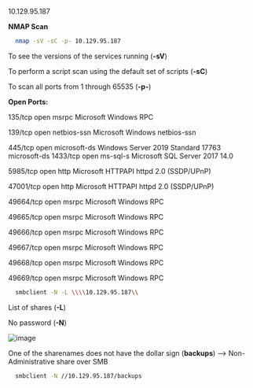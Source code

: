  10.129.95.187

**NMAP Scan**

```sh
  nmap -sV -sC -p- 10.129.95.187
  ```

To see the versions of the services running (**-sV**)

To perform a script scan using the default set of scripts (**-sC**)

To scan all ports from 1 through 65535 (**-p-**)



**Open Ports:**

135/tcp   open  msrpc        Microsoft Windows RPC

139/tcp   open  netbios-ssn  Microsoft Windows netbios-ssn

445/tcp   open  microsoft-ds Windows Server 2019 Standard 17763 microsoft-ds
1433/tcp  open  ms-sql-s     Microsoft SQL Server 2017 14.0

5985/tcp  open  http         Microsoft HTTPAPI httpd 2.0 (SSDP/UPnP)

47001/tcp open  http         Microsoft HTTPAPI httpd 2.0 (SSDP/UPnP)

49664/tcp open  msrpc        Microsoft Windows RPC

49665/tcp open  msrpc        Microsoft Windows RPC

49666/tcp open  msrpc        Microsoft Windows RPC

49667/tcp open  msrpc        Microsoft Windows RPC

49668/tcp open  msrpc        Microsoft Windows RPC

49669/tcp open  msrpc        Microsoft Windows RPC


```sh
  smbclient -N -L \\\\10.129.95.187\\
  ```


List of shares (**-L**)

No password (**-N**)

![image](https://user-images.githubusercontent.com/99097743/169720137-8d8b886d-3eb6-4862-b00f-76014203e263.png)

One of the sharenames does not have the dollar sign (**backups**) --> Non-Administrative share over SMB  


```sh
  smbclient -N //10.129.95.187/backups
  ```

